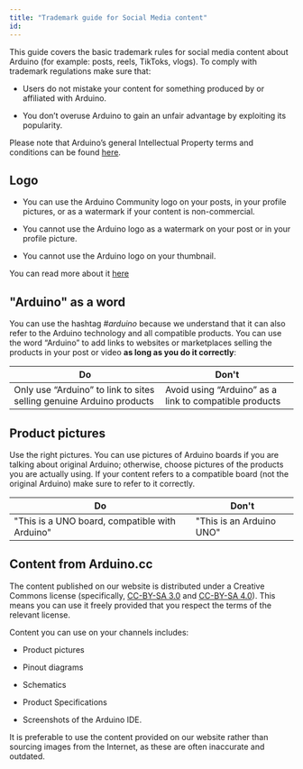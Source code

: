 ```yaml
---
title: "Trademark guide for Social Media content"
id: 
---
```


This guide covers the basic trademark rules for social media content about Arduino (for example: posts, reels, TikToks, vlogs). To comply with trademark regulations make sure that:

- Users do not mistake your content for something produced by or affiliated with Arduino.

- You don’t overuse Arduino to gain an unfair advantage by exploiting its popularity.

Please note that Arduino’s general Intellectual Property terms and conditions can be found [here](https://www.arduino.cc/en/trademark).

## Logo

- You can use the Arduino Community logo on your posts, in your profile pictures, or as a watermark if your content is non-commercial.

- You cannot use the Arduino logo as a watermark on your post or in your profile picture.

- You cannot use the Arduino logo on your thumbnail.

You can read more about it [here](https://support.arduino.cc/hc/en-us/articles/4679102084892-Arduino-and-Community-logos)

## "Arduino" as a word

You can use the hashtag *#arduino* because we understand that it can also refer to the Arduino technology and all compatible products. You can use the word “Arduino” to add links to websites or marketplaces selling the products in your post or video **as long as you do it correctly**:

| Do | Don't|
| ----------- | ----------- |
| Only use “Arduino” to link to sites selling genuine Arduino products | Avoid using “Arduino” as a link to compatible products |

## Product pictures

Use the right pictures. You can use pictures of Arduino boards if you are talking about original Arduino; otherwise, choose pictures of the products you are actually using. If your content refers to a compatible board (not the original Arduino) make sure to refer to it correctly.

| Do | Don't|
| ----------- | ----------- |
| "This is a UNO board, compatible with Arduino" | "This is an Arduino UNO" |

## Content from Arduino.cc

The content published on our website is distributed under a Creative Commons license (specifically, [CC-BY-SA 3.0](https://creativecommons.org/licenses/by-sa/3.0/) and [CC-BY-SA 4.0](https://creativecommons.org/licenses/by-sa/4.0/)). This means you can use it freely provided that you respect the terms of the relevant license.

Content you can use on your channels includes:

- Product pictures

- Pinout diagrams

- Schematics

- Product Specifications

- Screenshots of the Arduino IDE.

It is preferable to use the content provided on our website rather than sourcing images from the Internet, as these are often inaccurate and outdated.
